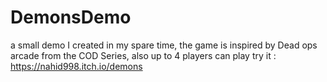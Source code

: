 # DemonsDemo
a small demo I created in my spare time, the game is inspired by Dead ops arcade from the COD Series, also up to 4 players can play
try it : https://nahid998.itch.io/demons
